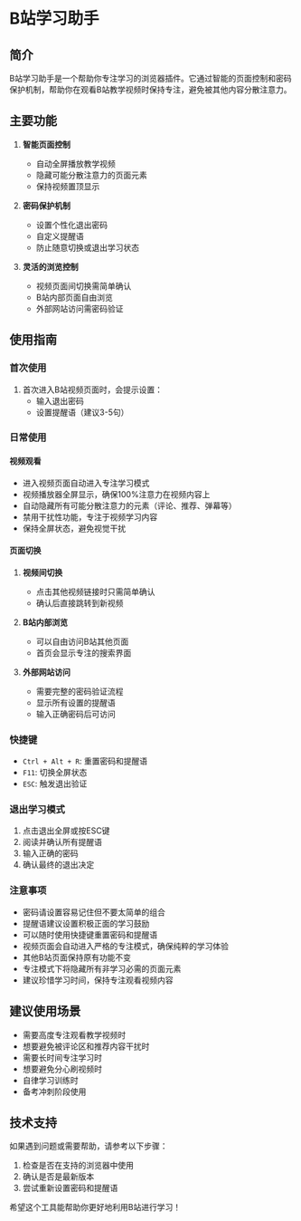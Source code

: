 # B站学习助手

## 简介
B站学习助手是一个帮助你专注学习的浏览器插件。它通过智能的页面控制和密码保护机制，帮助你在观看B站教学视频时保持专注，避免被其他内容分散注意力。

## 主要功能
1. **智能页面控制**
   - 自动全屏播放教学视频
   - 隐藏可能分散注意力的页面元素
   - 保持视频置顶显示

2. **密码保护机制**
   - 设置个性化退出密码
   - 自定义提醒语
   - 防止随意切换或退出学习状态

3. **灵活的浏览控制**
   - 视频页面间切换需简单确认
   - B站内部页面自由浏览
   - 外部网站访问需密码验证

## 使用指南

### 首次使用
1. 首次进入B站视频页面时，会提示设置：
   - 输入退出密码
   - 设置提醒语（建议3-5句）

### 日常使用

#### 视频观看
- 进入视频页面自动进入专注学习模式
- 视频播放器全屏显示，确保100%注意力在视频内容上
- 自动隐藏所有可能分散注意力的元素（评论、推荐、弹幕等）
- 禁用干扰性功能，专注于视频学习内容
- 保持全屏状态，避免视觉干扰

#### 页面切换
1. **视频间切换**
   - 点击其他视频链接时只需简单确认
   - 确认后直接跳转到新视频

2. **B站内部浏览**
   - 可以自由访问B站其他页面
   - 首页会显示专注的搜索界面

3. **外部网站访问**
   - 需要完整的密码验证流程
   - 显示所有设置的提醒语
   - 输入正确密码后可访问

### 快捷键
- `Ctrl + Alt + R`: 重置密码和提醒语
- `F11`: 切换全屏状态
- `ESC`: 触发退出验证

### 退出学习模式
1. 点击退出全屏或按ESC键
2. 阅读并确认所有提醒语
3. 输入正确的密码
4. 确认最终的退出决定

### 注意事项
- 密码请设置容易记住但不要太简单的组合
- 提醒语建议设置积极正面的学习鼓励
- 可以随时使用快捷键重置密码和提醒语
- 视频页面会自动进入严格的专注模式，确保纯粹的学习体验
- 其他B站页面保持原有功能不变
- 专注模式下将隐藏所有非学习必需的页面元素
- 建议珍惜学习时间，保持专注观看视频内容

## 建议使用场景
- 需要高度专注观看教学视频时
- 想要避免被评论区和推荐内容干扰时
- 需要长时间专注学习时
- 想要避免分心刷视频时
- 自律学习训练时
- 备考冲刺阶段使用

## 技术支持
如果遇到问题或需要帮助，请参考以下步骤：
1. 检查是否在支持的浏览器中使用
2. 确认是否是最新版本
3. 尝试重新设置密码和提醒语

希望这个工具能帮助你更好地利用B站进行学习！ 